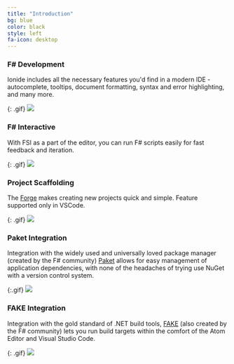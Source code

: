 ```yaml
---
title: "Introduction"
bg: blue
color: black
style: left
fa-icon: desktop
---
```


### F&#35; Development

Ionide includes all the necessary features you'd find in a modern IDE - autocomplete, tooltips, document formatting, syntax and error highlighting, and many more.

{: .gif}
<img class="scale-with-grid" src="/img/fsharp.gif" />


### F&#35; Interactive

With FSI as a part of the editor, you can run F# scripts easily for fast feedback and iteration.

{: .gif}
<img class="scale-with-grid" src="/img/fsi.gif" />


### Project Scaffolding

The [Forge](http://fsharp-editing.github.io/Forge/) makes creating new projects quick and simple. Feature supported only in VSCode.

{: .gif}
<img class="scale-with-grid" src="/img/yeoman.gif" />


### Paket Integration

Integration with the widely used and universally loved package manager (created by the F# community) [Paket](http://fsprojects.github.io/Paket/) allows for easy management of application dependencies, with none of the headaches of trying use NuGet with a version control system.

{:.gif}
<img class="scale-with-grid" src="/img/paket.gif" />


### FAKE Integration

Integration with the gold standard of .NET build tools, [FAKE](http://fsharp.github.io/FAKE/) (also created by the F# community) lets you run build targets within the comfort of the Atom Editor and Visual Studio Code. 

{: .gif}
<img class="scale-with-grid" src="/img/fake.gif" />

